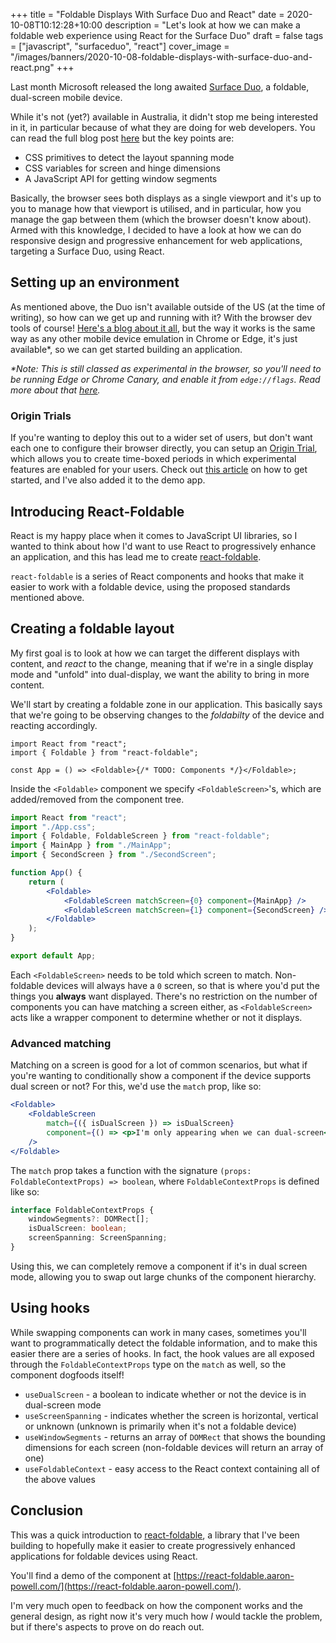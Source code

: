 +++
title = "Foldable Displays With Surface Duo and React"
date = 2020-10-08T10:12:28+10:00
description = "Let's look at how we can make a foldable web experience using React for the Surface Duo"
draft = false
tags = ["javascript", "surfaceduo", "react"]
cover_image = "/images/banners/2020-10-08-foldable-displays-with-surface-duo-and-react.png"
+++

Last month Microsoft released the long awaited [Surface Duo](https://www.microsoft.com/surface/devices/surface-duo?{{<cda>}}), a foldable, dual-screen mobile device.

While it's not (yet?) available in Australia, it didn't stop me being interested in it, in particular because of what they are doing for web developers. You can read the full blog post [here](https://devblogs.microsoft.com/surface-duo/dual-screen-web-experiences-preview/?{{<cda>}}) but the key points are:

-   CSS primitives to detect the layout spanning mode
-   CSS variables for screen and hinge dimensions
-   A JavaScript API for getting window segments

Basically, the browser sees both displays as a single viewport and it's up to you to manage how that viewport is utilised, and in particular, how you manage the gap between them (which the browser doesn't know about). Armed with this knowledge, I decided to have a look at how we can do responsive design and progressive enhancement for web applications, targeting a Surface Duo, using React.

## Setting up an environment

As mentioned above, the Duo isn't available outside of the US (at the time of writing), so how can we get up and running with it? With the browser dev tools of course! [Here's a blog about it all](https://devblogs.microsoft.com/surface-duo/build-and-test-dual-screen-web-apps/?{{<cda>}}), but the way it works is the same way as any other mobile device emulation in Chrome or Edge, it's just available\*, so we can get started building an application.

_\*Note: This is still classed as experimental in the browser, so you'll need to be running Edge or Chrome Canary, and enable it from `edge://flags`. Read more about that [here](https://docs.microsoft.com/dual-screen/web/emulator-device-testing?{{<cda>}})._

### Origin Trials

If you're wanting to deploy this out to a wider set of users, but don't want each one to configure their browser directly, you can setup an [Origin Trial](https://developer.microsoft.com/microsoft-edge/origin-trials/?{{<cda>}}), which allows you to create time-boxed periods in which experimental features are enabled for your users. Check out [this article](https://devblogs.microsoft.com/surface-duo/dual-screen-website-edge-origin-trials/) on how to get started, and I've also added it to the demo app.

## Introducing React-Foldable

React is my happy place when it comes to JavaScript UI libraries, so I wanted to think about how I'd want to use React to progressively enhance an application, and this has lead me to create [react-foldable](https://github.com/aaronpowell/react-foldable).

`react-foldable` is a series of React components and hooks that make it easier to work with a foldable device, using the proposed standards mentioned above.

## Creating a foldable layout

My first goal is to look at how we can target the different displays with content, and _react_ to the change, meaning that if we're in a single display mode and "unfold" into dual-display, we want the ability to bring in more content.

We'll start by creating a foldable zone in our application. This basically says that we're going to be observing changes to the _foldabilty_ of the device and reacting accordingly.

```tsx
import React from "react";
import { Foldable } from "react-foldable";

const App = () => <Foldable>{/* TODO: Components */}</Foldable>;
```

Inside the `<Foldable>` component we specify `<FoldableScreen>`'s, which are added/removed from the component tree.

```jsx
import React from "react";
import "./App.css";
import { Foldable, FoldableScreen } from "react-foldable";
import { MainApp } from "./MainApp";
import { SecondScreen } from "./SecondScreen";

function App() {
    return (
        <Foldable>
            <FoldableScreen matchScreen={0} component={MainApp} />
            <FoldableScreen matchScreen={1} component={SecondScreen} />
        </Foldable>
    );
}

export default App;
```

Each `<FoldableScreen>` needs to be told which screen to match. Non-foldable devices will always have a `0` screen, so that is where you'd put the things you **always** want displayed. There's no restriction on the number of components you can have matching a screen either, as `<FoldableScreen>` acts like a wrapper component to determine whether or not it displays.

### Advanced matching

Matching on a screen is good for a lot of common scenarios, but what if you're wanting to conditionally show a component if the device supports dual screen or not? For this, we'd use the `match` prop, like so:

```jsx
<Foldable>
    <FoldableScreen
        match={({ isDualScreen }) => isDualScreen}
        component={() => <p>I'm only appearing when we can dual-screen</p>}
    />
</Foldable>
```

The `match` prop takes a function with the signature `(props: FoldableContextProps) => boolean`, where `FoldableContextProps` is defined like so:

```typescript
interface FoldableContextProps {
    windowSegments?: DOMRect[];
    isDualScreen: boolean;
    screenSpanning: ScreenSpanning;
}
```

Using this, we can completely remove a component if it's in dual screen mode, allowing you to swap out large chunks of the component hierarchy.

## Using hooks

While swapping components can work in many cases, sometimes you'll want to programmatically detect the foldable information, and to make this easier there are a series of hooks. In fact, the hook values are all exposed through the `FoldableContextProps` type on the `match` as well, so the component dogfoods itself!

-   `useDualScreen` - a boolean to indicate whether or not the device is in dual-screen mode
-   `useScreenSpanning` - indicates whether the screen is horizontal, vertical or unknown (unknown is primarily when it's not a foldable device)
-   `useWindowSegments` - returns an array of `DOMRect` that shows the bounding dimensions for each screen (non-foldable devices will return an array of one)
-   `useFoldableContext` - easy access to the React context containing all of the above values

## Conclusion

This was a quick introduction to [react-foldable](https://github.com/aaronpowell/react-foldable), a library that I've been building to hopefully make it easier to create progressively enhanced applications for foldable devices using React.

You'll find a demo of the component at [https://react-foldable.aaron-powell.com/](https://react-foldable.aaron-powell.com/).

I'm very much open to feedback on how the component works and the general design, as right now it's very much how _I_ would tackle the problem, but if there's aspects to prove on do reach out.
